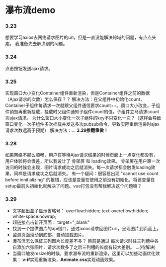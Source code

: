 # 瀑布流demo

### 3.23  
  
想要学习axios去网络请求图片的url，但是一直没能解决跨域的问题，有点点头疼。
我准备先去解决别的问题。   

### 3.24    

点击按钮发送ajax请求。

### 3.25

实现窗口大小变化Container组件重新渲染，但是Container组件之前的数据（Ajax请求的次数）怎么保存？？
解决方法：在父组件中初始化count，Container子组件每请求一次就跟父组件通信要求count++。窗口大小改变，子组件销毁再重新挂载，挂载时父组件通知子组件count的值，子组件立马请求count次ajax请求。
为什么窗口大小变化一次子组件的key不只变化一次？（这样会导致窗口变化一次子组件多次挂载并发送多次pubsub命令，导致实际重新渲染时ajax请求次数远高于预期）
解决方法：... **3.29推翻重做！**

### 3.28

如果网络不那么顺畅，用户在等待Ajax请求结果的时候页面上一点变化都没有，用户体验将会很差，所以我设计了 骨架屏 和 loading效果。
骨架屏在用户第一次访问的时候会出现，图片请求成功之后就消失。每一次请求都会触发loading效果，同样是请求成功之后就消失。
有一个疑问：很容易出现 "cannot use count before innitializing" 的报错，应该是变量在使用之前没有初始化，将该变量在setup最前头初始化就解决了问题。vue打包没有帮我解决这个问题嘛？

### 3.29

* 文字超出盒子显示省略号：
overflow:hidden; text-overeflow:hidden; white-space:nowrap;
* 超链接点击新开页面：
target="_blank"
* 找到一个提供图片的api借口，通过axios请求回图片url，呈现图片到页面上。
* 监测页面滚动到底部，自动加载图片。
* 瀑布流怎么保证三列图片长度差不多？ 
目前是通过 每次请求时往三列槽中各自添加六张图片，请求次数多了之后三列槽的长度有较大差别。  ...(待解决)
* 当窗⼝触发resize的时候，要求瀑布流的重新渲染，这⾥可以加些动画优化效果：
**v-if**实现重新渲染，**Animate.css**实现动画效果。